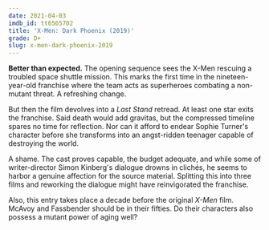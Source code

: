 ```yaml
---
date: 2021-04-03
imdb_id: tt6565702
title: 'X-Men: Dark Phoenix (2019)'
grade: D+
slug: x-men-dark-phoenix-2019
---
```


**Better than expected.** The opening sequence sees the X-Men rescuing a troubled space shuttle mission. This marks the first time in the nineteen-year-old franchise where the team acts as superheroes combating a non-mutant threat. A refreshing change.

<!-- end -->

But then the film devolves into a <span data-imdb-id="tt0376994">_Last Stand_</span> retread. At least one star exits the franchise. Said death would add gravitas, but the compressed timeline spares no time for reflection. Nor can it afford to endear Sophie Turner's character before she transforms into an angst-ridden teenager capable of destroying the world.

A shame. The cast proves capable, the budget adequate, and while some of writer-director Simon Kinberg's dialogue drowns in clichés, he seems to harbor a genuine affection for the source material. Splitting this into three films and reworking the dialogue might have reinvigorated the franchise.

Also, this entry takes place a decade before the original <span data-imdb-id="tt0120903">_X-Men_</span> film. McAvoy and Fassbender should be in their fifties. Do their characters also possess a mutant power of aging well?